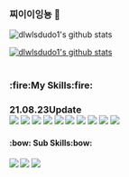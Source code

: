### 찌이이잉뇽 👋

<!-- 내일 업데이트-->
![dlwlsdudo1's github stats](https://github-readme-stats.vercel.app/api?username=dlwlsdudo1&show_icons=true)

[![dlwlsdudo1's github stats](https://github-readme-stats.vercel.app/api/top-langs/?username=dlwlsdudo1&show_icons=true&hide_border=true&title_color=004386&icon_color=004386&layout=compact)](https://github.com/dlwlsdudo1)
<br><br>

<h3>:fire:My Skills:fire:<h3> 21.08.23Update
  <br>
<img src="https://img.shields.io/badge/Python-3776AB?style=flat-square&logo=Python&logoColor=white"/>
<img src="https://img.shields.io/badge/MySQL-4479A1?style=flat-square&logo=MySQL&logoColor=white"/>
<img src="https://img.shields.io/badge/Oracle-F80000?style=flat-square&logo=Oracle&logoColor=white"/>
<img src="https://img.shields.io/badge/Node.JS-339933?style=flat-square&logo=Node.JS&logoColor=white"/>
<img src="https://img.shields.io/badge/JavaScript-F7DF1E?style=flat-square&logo=JavaScript&logoColor=white"/>
<img src="https://img.shields.io/badge/Html-E34F26?style=flat-square&logo=Html5&logoColor=white"/>
<img src="https://img.shields.io/badge/Css-1572B6?style=flat-square&logo=Css3&logoColor=white"/>
<img src="https://img.shields.io/badge/Flask-000000?style=flat-square&logo=Flask&logoColor=white"/>
<img src="https://img.shields.io/badge/Amazon AWS-232F3E?style=flat-square&logo=Amazon AWS&logoColor=white"/>
<img src="https://img.shields.io/badge/Elastic-232F3E?style=flat-square&logo=Elastic&logoColor=white"/>

  <br>
 <h4>:bow: Sub Skills:bow:<h4>
<img src="https://img.shields.io/badge/AdobePremiorePro-9999FF?style=flat-square&logo=AdobePremierePro&logoColor=white"/>
<img src="https://img.shields.io/badge/AfterEffect-9999FF?style=flat-square&logo=Adobe After Effects&logoColor=white"/>
<img src="https://img.shields.io/badge/PhotoShop-31A8FF?style=flat-square&logo=Adobe Photoshop&logoColor=white"/>
<br>
  <!--<h3> :eyes: My SNS :eyes:<h3>
    ..Link Update Comming..
 
<a href="https://www.#" target="_blank"><img src="https://img.shields.io/badge/Facebook-1877F2?style=flat-square&logo=Facebook&logoColor=white" width = 120px height = 30px/>&nbsp; </a>
<a href="https://www.#"><img src="https://img.shields.io/badge/Instagram-E4405F?style=flat-square&logo=Instagram&logoColor=white"  width = 120px height = 30px/></a>
<a href="https://www.#"><img src="https://img.shields.io/badge/SoundCloud-FF3300?style=flat-square&logo=SoundCloud&logoColor=white"  width = 120px height = 30px/></a> &nbsp;
<a href="https://www.#"><img src="https://img.shields.io/badge/ClubHouse-6515DD?style=flat-square&logo=ClubHouse&logoColor=white"  width = 120px height = 30px/></a> &nbsp;    
-->
<!--
**dlwlsdudo1/dlwlsdudo1** is a ✨ _special_ ✨ repository because its `README.md` (this file) appears on your GitHub profile.

Here are some ideas to get you started:

- 🔭 I’m currently working on ...
- 🌱 I’m currently learning ...
- 👯 I’m looking to collaborate on ...
- 🤔 I’m looking for help with ...
- 💬 Ask me about ...
- 📫 How to reach me: ...
- 😄 Pronouns: ...
- ⚡ Fun fact: ...
-->
